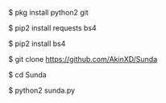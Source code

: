 $ pkg install python2 git

$ pip2 install requests bs4

$ pip2 install bs4

$ git clone https://github.com/AkinXD/Sunda

$ cd Sunda

$ python2 sunda.py
